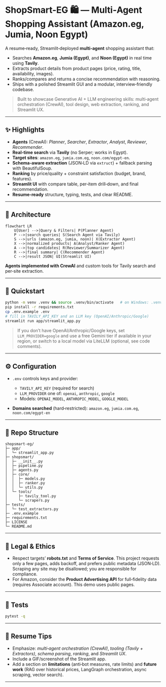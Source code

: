 # ShopSmart-EG 🛍️ — Multi‑Agent Shopping Assistant (Amazon.eg, Jumia, Noon Egypt)

A resume‑ready, Streamlit‑deployed **multi‑agent** shopping assistant that:
- Searches **Amazon.eg**, **Jumia (Egypt)**, and **Noon (Egypt)** in real time using **Tavily**.
- Extracts product details from product pages (price, rating, title, availability, images).
- Ranks/compares and returns a concise recommendation with reasoning.
- Ships with a polished Streamlit GUI and a modular, interview‑friendly codebase.

> Built to showcase Generative AI + LLM engineering skills: multi‑agent orchestration (CrewAI), tool design, web extraction, ranking, and Streamlit UX.

---

## ✨ Highlights
- **Agents** (CrewAI): *Planner*, *Searcher*, *Extractor*, *Analyst*, *Reviewer*, *Recommender*.
- **Real‑time search** via **Tavily** (no Serper; works in Egypt).
- **Target sites**: `amazon.eg`, `jumia.com.eg`, `noon.com/egypt-en`.
- **Schema‑aware extraction** (JSON‑LD via `extruct`) + fallback parsing with BeautifulSoup.
- **Ranking** by price/quality + constraint satisfaction (budget, brand, features).
- **Streamlit UI** with compare table, per‑item drill‑down, and final recommendation.
- **Resume‑ready** structure, typing, tests, and clear README.

---

## 🧱 Architecture

```mermaid
flowchart LR
    U[User] -->|Query & Filters| P(Planner Agent)
    P -->|search queries| S(Search Agent via Tavily)
    S -->|urls (amazon.eg, jumia, noon)| X(Extractor Agent)
    X -->|normalized products| A(Analyst/Ranker Agent)
    A -->|top candidates| R(Reviewer/Summarizer Agent)
    R -->|final summary| C(Recommender Agent)
    C -->|result JSON| UI(Streamlit UI)
```

**Agents implemented with CrewAI** and custom tools for Tavily search and per‑site extraction.

---

## 🚀 Quickstart

```bash
python -m venv .venv && source .venv/bin/activate   # on Windows: .venv\Scripts\activate
pip install -r requirements.txt
cp .env.example .env
# fill in TAVILY_API_KEY and an LLM key (OpenAI/Anthropic/Google)
streamlit run app/streamlit_app.py
```

> If you don’t have OpenAI/Anthropic/Google keys, set `LLM_PROVIDER=google` and use a free Gemini tier if available in your region, or switch to a local model via LiteLLM (optional, see code comments).

---

## ⚙️ Configuration

- `.env` controls keys and provider:
  - `TAVILY_API_KEY` (required for search)
  - `LLM_PROVIDER` one of: `openai`, `anthropic`, `google`
  - Models: `OPENAI_MODEL`, `ANTHROPIC_MODEL`, `GOOGLE_MODEL`

- **Domains searched** (hard‑restricted): `amazon.eg`, `jumia.com.eg`, `noon.com/egypt-en`

---

## 🧩 Repo Structure

```
shopsmart-eg/
├─ app/
│  └─ streamlit_app.py
├─ shopsmart/
│  ├─ __init__.py
│  ├─ pipeline.py
│  ├─ agents.py
│  ├─ core/
│  │  ├─ models.py
│  │  ├─ ranker.py
│  │  └─ utils.py
│  └─ tools/
│     ├─ tavily_tool.py
│     └─ scrapers.py
├─ tests/
│  └─ test_extractors.py
├─ .env.example
├─ requirements.txt
├─ LICENSE
└─ README.md
```

---

## 🔐 Legal & Ethics

- Respect targets’ **robots.txt** and **Terms of Service**. This project requests only a few pages, adds backoff, and prefers public metadata (JSON‑LD). Scraping any site may be disallowed; you are responsible for compliance.
- For Amazon, consider the **Product Advertising API** for full‑fidelity data (requires Associate account). This demo uses public pages.

---

## 🧪 Tests

```bash
pytest -q
```

---

## 📄 Resume Tips

- Emphasize: *multi‑agent orchestration (CrewAI)*, *tooling (Tavily + Extractors)*, *schema parsing*, *ranking*, and *Streamlit UX*.
- Include a GIF/screenshot of the Streamlit app.
- Add a section on **limitations** (anti‑bot measures, rate limits) and **future work** (RAG over historical prices, LangGraph orchestration, async scraping, vector search).

---
